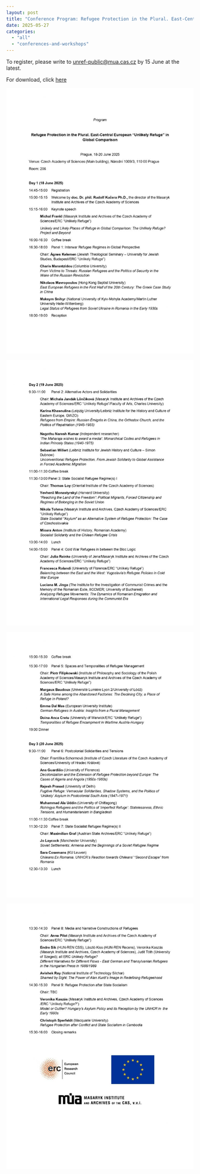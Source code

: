 ```yaml
---
layout: post
title: "Conference Program: Refugee Protection in the Plural. East-Central European “Unlikely Refuge” in Global Comparison"
date: 2025-05-27
categories: 
  - "all"
  - "conferences-and-workshops"
---
```


To register, please write to unref-public@mua.cas.cz by 15 June at the latest.

For download, click [here](/assets/documents/Refugee-Protection-in-the-Plural_Draft-program_27-May.pdf)

![](/assets/images/Refugee-Protection-in-the-Plural_Draft-program_27-May_page-0001-724x1024.jpg)

![](/assets/images/Refugee-Protection-in-the-Plural_Draft-program_27-May_page-0002-724x1024.jpg)

![](/assets/images/Refugee-Protection-in-the-Plural_Draft-program_27-May_page-0003-724x1024.jpg)

![](/assets/images/Refugee-Protection-in-the-Plural_Draft-program_27-May_page-0004-724x1024.jpg)
